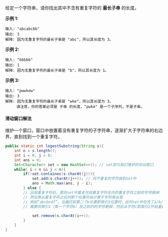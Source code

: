 给定一个字符串，请你找出其中不含有重复字符的 **最长子串** 的长度。

**示例 1:**

```
输入: "abcabcbb"
输出: 3 
解释: 因为无重复字符的最长子串是 "abc"，所以其长度为 3。
```

**示例 2:**

```
输入: "bbbbb"
输出: 1
解释: 因为无重复字符的最长子串是 "b"，所以其长度为 1。
```

**示例 3:**

```给定一个字符串，请你找出其中不含有重复字符的 最长子串 的长度。
输入: "pwwkew"
输出: 3
解释: 因为无重复字符的最长子串是 "wke"，所以其长度为 3。
     请注意，你的答案必须是 子串 的长度，"pwke" 是一个子序列，不是子串。
```



#### 滑动窗口解法

维护一个窗口，窗口中放置着没有重复字符的子字符串，逐渐扩大子字符串的右边界，直到找到一个重复字符。

```java
public static int logestSubstring(String s){
    int n = s.length();
  	int i = 0, j = 0;
    int ans = 0;
    Set<Character> set = new HashSet<>(); // set即为我们维护的欢动窗口
    while( i < n && j < n){
        if(!set.containes(s.charAt(j))){
            set.add(s.charAt(j++)); // 将不重复的字符放到set中
            ans = Math.max(ans, j - i);
        } else {
        // 出现重复字符后，要将set中重复包括重复字符在内的重复字符之前的字符删掉
        // 然后再从重复字符之后的那个位置开始计算子字符串长度
        // 例如“abcbedf”，当遍历到第二个b位置即索引3位置时，此时set中包含了a/b/c三个字符
        // 需要将索引1（第一个字符b）及之前的的字符删掉，然后从字符c即索引2开始重新计算子字符串长度。
        
            set.remove(s.charAt(i++));
        }
    }
}
```


